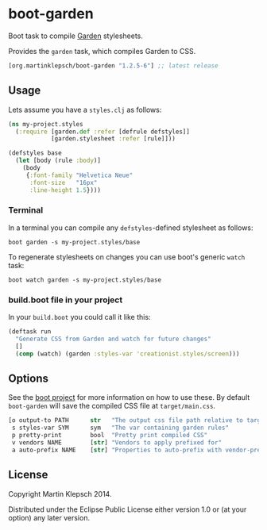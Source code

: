 # boot-garden

Boot task to compile [Garden](https://github.com/noprompt/garden) stylesheets.

Provides the `garden` task, which compiles Garden to CSS.

[](dependency)
```clojure
[org.martinklepsch/boot-garden "1.2.5-6"] ;; latest release
```
[](/dependency)

## Usage

Lets assume you have a `styles.clj` as follows:

```clojure
(ns my-project.styles
  (:require [garden.def :refer [defrule defstyles]]
            [garden.stylesheet :refer [rule]]))

(defstyles base
  (let [body (rule :body)]
    (body
     {:font-family "Helvetica Neue"
      :font-size   "16px"
      :line-height 1.5})))
```

### Terminal

In a terminal you can compile any `defstyles`-defined stylesheet as follows:

```
boot garden -s my-project.styles/base
```

To regenerate stylesheets on changes you can use boot's generic `watch` task:

```
boot watch garden -s my-project.styles/base
```

### build.boot file in your project

In your `build.boot` you could call it like this:

```clojure
(deftask run
  "Generate CSS from Garden and watch for future changes"
  []
  (comp (watch) (garden :styles-var 'creationist.styles/screen)))
```

## Options

See the [boot project](https://github.com/boot-clj/boot) for more information
on how to use these. By default `boot-garden` will save the compiled CSS file at
`target/main.css`.

```clojure
[o output-to PATH      str   "The output css file path relative to target/"
 s styles-var SYM      sym   "The var containing garden rules"
 p pretty-print        bool  "Pretty print compiled CSS"
 v vendors NAME        [str] "Vendors to apply prefixed for"
 a auto-prefix NAME    [str] "Properties to auto-prefix with vendor-prefixes"]
```

## License

Copyright Martin Klepsch 2014.

Distributed under the Eclipse Public License either version 1.0 or (at your option) any later version.
